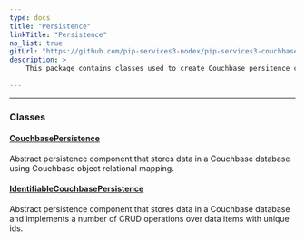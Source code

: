 ```yaml
---
type: docs
title: "Persistence"
linkTitle: "Persistence"
no_list: true
gitUrl: "https://github.com/pip-services3-nodex/pip-services3-couchbase-nodex"
description: >
    This package contains classes used to create Couchbase persitence components. 
    
---
```

---

<div class="module-body"> 

### Classes

#### [CouchbasePersistence](couchbase_persistence)
Abstract persistence component that stores data in a Couchbase database using Couchbase object relational mapping. 

#### [IdentifiableCouchbasePersistence](identifiable_couchbase_persistence)
Abstract persistence component that stores data in a Couchbase database and implements a number of CRUD operations over data items with unique ids.

</div>
